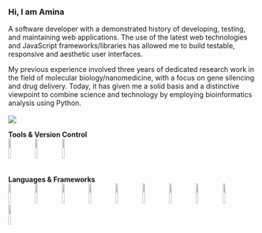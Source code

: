 ### Hi, I am Amina 
A software developer with a demonstrated history of developing, testing, and maintaining web applications. The use of the latest web technologies and JavaScript frameworks/libraries has allowed me to build testable, responsive and aesthetic user interfaces.

My previous experience involved three years of dedicated research work in the field of molecular biology/nanomedicine, with a focus on gene silencing and drug delivery. Today, it has given me a solid basis and a distinctive viewpoint to combine science and technology by employing bioinformatics analysis using Python.
<br/>
<br/>
[![](https://img.shields.io/badge/dev.to-0A0A0A?style=for-the-badge&logo=devdotto&logoColor=white)](https://aminase.github.io/portfolio/)<br/>

<b>Tools & Version Control</b><br/>
<img width="10%" height=40 src="https://cdn.jsdelivr.net/gh/devicons/devicon/icons/github/github-original.svg"/>
<img width="10%" height=40 src="https://cdn.jsdelivr.net/gh/devicons/devicon/icons/npm/npm-original-wordmark.svg" />
<img width="10%" height=40 src="https://cdn.jsdelivr.net/gh/devicons/devicon/icons/vscode/vscode-original.svg" />
<br/>
<br/>

<b>Languages & Frameworks</b><br/>
<img width="10%" height=40 src="https://cdn.jsdelivr.net/gh/devicons/devicon/icons/python/python-original.svg"/>
<img width="10%" height=40 src="https://cdn.jsdelivr.net/gh/devicons/devicon/icons/typescript/typescript-original.svg" />
<img width="10%" height=40 src="https://cdn.jsdelivr.net/gh/devicons/devicon/icons/javascript/javascript-plain.svg" />
<img width="10%" height=40 src="https://cdn.jsdelivr.net/gh/devicons/devicon/icons/html5/html5-original.svg" />
<img width="10%" height=40 src="https://cdn.jsdelivr.net/gh/devicons/devicon/icons/css3/css3-original.svg" />
<img width="10%" height=40 src="https://cdn.jsdelivr.net/gh/devicons/devicon/icons/tailwindcss/tailwindcss-original-wordmark.svg" />
<img width="10%" height=40 src="https://cdn.jsdelivr.net/gh/devicons/devicon/icons/react/react-original.svg" />
<img width="10%" height=40 src="https://cdn.jsdelivr.net/gh/devicons/devicon/icons/redux/redux-original.svg" />
<img width="10%" height=40 src="https://cdn.jsdelivr.net/gh/devicons/devicon/icons/vuejs/vuejs-original.svg" />
<img width="10%" height=40 src="https://cdn.jsdelivr.net/gh/devicons/devicon/icons/nextjs/nextjs-original.svg">

<br/>
<br/>
<!--
<b>🧪 Testing</b><br/> -->

   




<!--
**aminase/aminase** is a ✨ _special_ ✨ repository because its `README.md` (this file) appears on your GitHub profile.

Here are some ideas to get you started:

- 🔭 I’m currently working on ...
- 🌱 I’m currently learning ...
- 👯 I’m looking to collaborate on ...
- 🤔 I’m looking for help with ...
- 💬 Ask me about ...
- 📫 How to reach me: ...
- 😄 Pronouns: ...
- ⚡ Fun fact: ...
-->
